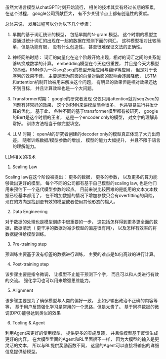 虽然大语言模型从chatGPT时刻开始流行， 相关的技术其实有经过长期的积累， 在这个过程， google公司贡献巨大， 有不少关键节点上都有创造性的贡献。

总体来说， 发展过程可以分为以下几个步骤：

1. 早期的基于词汇统计的模型， 包括早期的N-gram 模型。 这个时期的模型主要通过统计词汇的出现在一起的数据在预测下面的词汇。 这种模型相对比较简单，但是功能有限， 没有什么创造性， 甚至很难保证文法的正确性。

2. 神经网络时期： 词汇的向量化在这个阶段开始出现，相对的词汇之间的关系能够转换成数学的计算。 embedding模型在今天也很重要， 并且是今天大模型的基础。RNN作为一种seq2seq的模型开始应用与翻译等应用， 但是对于长序列的效果不佳， 主要是因为前面的向量对后面的影响会逐层降低， LSTM 和attention机制开始被用来解决这个问题， 有明显的效果但是相对效果还达不到目标， 并且计算效率也是一个大问题。

3. Transformer时期： google的研究者发现 仅仅只用attention就对seq2seq的问题有非常好的效果， 这个对RNN来讲模型简单很多， 也共容易进行并发计算的优化。 基于此， 各种不同的基于transformer模型都有被研究， google的Bert是这个时期的王者， 这是一个encoder only的模型， 对文字的理解非常好。 训练方法相当于做完型填空。

4. LLM 时期： openAI的研究者创建的decoder only的模型真正体现了大力出奇迹。 随者训练数据/模型参数的增加，  模型的能力大幅提升， 并且不限于语言的理解能力。

LLM相关的技术

1. Scaling Law

Scaling law在这个阶段被提出： 更多的数据， 更多的参数， 以及更多的算力能够做出更好的模型。 每个不同的公司都有基于自己模型的scaling law, 也是他们用来预估下一个迭代模型参数的起点。 目前来说比较困难的是能用的文本文本数据已经基本都用了， 在不增加数据的情况下增加参数只会有overfitting的风险， 现在的方向是找到更有效的模型或者使用其他形态的输入。

2. Data Engineering

对于数据的处理也是模型训练中很重要的一步， 这包括怎样得到更多更全面的数据，数据清洗（ 更干净的数据对减少模型的偏差很有用）， 以及怎样有效率的将数据提供给模型训练。

3. Pre-training step

预训练主要基于没有标签的数据进行训练， 主要的难点是如何高效的进行计算。

4. Post-training step

该步骤主要是指令微调， 让模型不止能干预测下个字， 而且可以和人类进行有效的交流。 强化学习也可以用来增强思维能力。

5. Alignment

该步骤主要是为了确保模型与人类的偏好一致， 比如少输出政治不正确的内容等等， 基于用户反馈强化学习是常用的一个思路，但是太贵了。 基于同样数据的微调(DPO)能够达到类似的效果

6. Tooling & Agent

利用Agent来更好的使用模型， 提供更多的实施反馈， 并且像模型基于反馈生成更好的内容。 在大模型里面的Agent和RL里面很不一样， 因为大模型的输入是更灵活的文本， 所以与RL提供奖励函数不同， 这里的Agent可以直接将输出的详细信息提供给模型。
